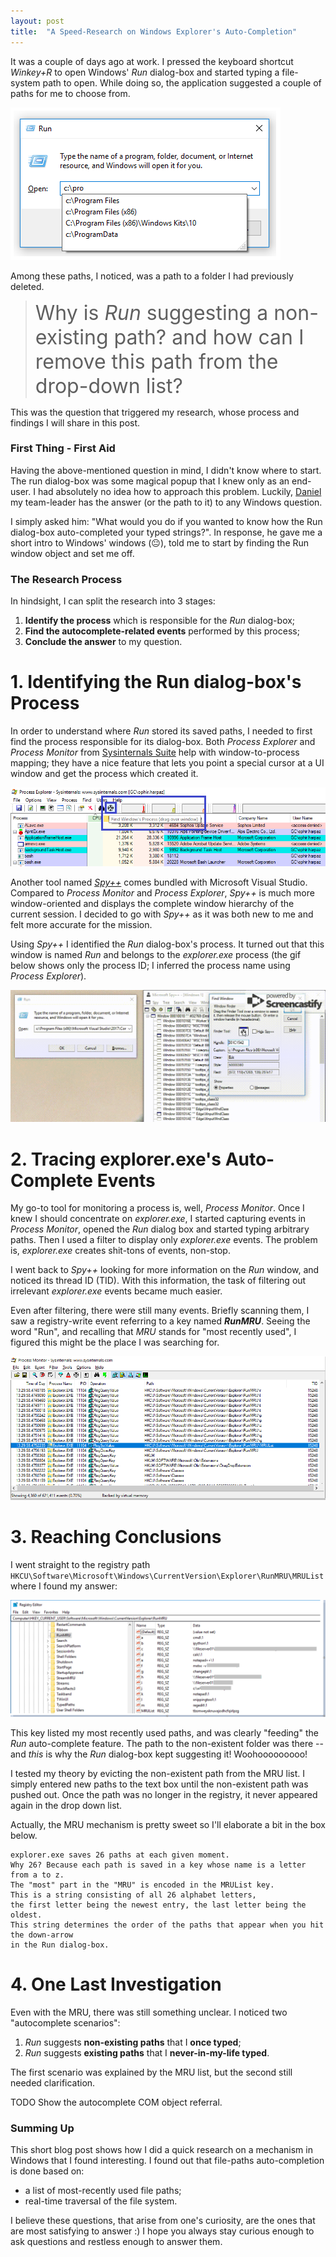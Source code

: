 ```yaml
---
layout: post
title:  "A Speed-Research on Windows Explorer's Auto-Completion"
---
```


It was a couple of days ago at work. I pressed the keyboard shortcut _Winkey+R_ to open Windows' _Run_ dialog-box and 
started typing a file-system path to open. While doing so, the application suggested a couple of paths for me to choose 
from. 

![Windows Run dialog-box auto-completing text](/images/2019_08_09_run_dialog_box.png "Windows Run dialog-box auto-completing text")

Among these paths, I noticed, was a path to a folder I had previously deleted.

> <span style="font-size:32px;">Why is _Run_ suggesting a non-existing path? and how can I remove this path from the drop-down list?</span>

This was the question that triggered my research, whose process and findings I will share in this post.

### First Thing - First Aid
Having the above-mentioned question in mind, I didn't know where to start. 
The run dialog-box was some magical popup that I knew only as an end-user. I had absolutely no idea how to approach this problem.
Luckily, [Daniel](https://twitter.com/ace__pace) my team-leader has the answer (or the path to it) to any Windows question.

I simply asked him: "What would you do if you wanted to know how the Run dialog-box auto-completed your typed strings?". 
In response, he gave me a short intro to Windows' windows (:neutral_face:), told me to start by finding the Run window 
object and set me off.

### The Research Process
In hindsight, I can split the research into 3 stages:
1. **Identify the process** which is responsible for the _Run_ dialog-box;
2. **Find the autocomplete-related events** performed by this process;
3. **Conclude the answer** to my question.

# 1. Identifying the Run dialog-box's Process 
In order to understand where _Run_ stored its saved paths, I needed to first find the process responsible for its dialog-box. 
Both _Process Explorer_ and _Process Monitor_ from [Sysinternals Suite](https://docs.microsoft.com/en-us/sysinternals/downloads/sysinternals-suite) 
help with window-to-process mapping; they have a nice feature that lets you point a special cursor at a UI window 
and get the process which created it.

![Process Explorer enables to locate a window's process by hovering over it with a designated cursor](/images/procexp_cursor.png "Process Explorer Find Window's Process")

Another tool named [_Spy++_](https://docs.microsoft.com/en-us/visualstudio/debugger/introducing-spy-increment?view=vs-2019) 
comes bundled with Microsoft Visual Studio. Compared to _Process Monitor_ and _Process Explorer_, _Spy++_ is much more 
window-oriented and displays the complete window hierarchy of the current session. 
I decided to go with _Spy++_ as it was both new to me and felt more accurate for the mission.

Using _Spy++_ I identified the _Run_ dialog-box's process. It turned out that this window is named _Run_ and belongs to 
the _explorer.exe_ process (the gif below shows only the process ID; I inferred the process name using _Process Explorer_).

![Spy++ enables mapping between windows and their processes](/images/spy_process.gif "Spy++ enables mapping between windows and their processes")

# 2. Tracing explorer.exe's Auto-Complete Events
My go-to tool for monitoring a process is, well, _Process Monitor_. 
Once I knew I should concentrate on _explorer.exe_, I started capturing events in _Process Monitor_, opened the _Run_ 
dialog box and started typing arbitrary paths. Then I used a filter to display only _explorer.exe_ events.
The problem is, _explorer.exe_ creates shit-tons of events, non-stop. 

I went back to _Spy++_ looking for more information on the _Run_ window, and noticed its thread ID (TID). 
With this information, the task of filtering out irrelevant _explorer.exe_ events became much easier.

Even after filtering, there were still many events. Briefly scanning them, I saw a registry-write event referring to a 
key named _**RunMRU**_. Seeing the word "Run", and recalling that _MRU_ stands for "most recently used", I figured this 
might be the place I was searching for.

![Process Monitor shows registry-write events, accessing a key named RunMRU](/images/mru_in_procmon.png "Registry Writes to MRU Keys")


# 3. Reaching Conclusions
I went straight to the registry path `HKCU\Software\Microsoft\Windows\CurrentVersion\Explorer\RunMRU\MRUList` where I 
found my answer:

![Windows Registry contains the most-recently used paths typed in the Run dialog-box](/images/registry.png "MRU Paths in the Registry")


This key listed my most recently used paths, and was clearly "feeding" the _Run_ auto-complete feature.
The path to the non-existent folder was there -- and _this_ is why the _Run_ dialog-box kept suggesting it!
Woohooooooooo!

I tested my theory by evicting the non-existent path from the MRU list. I simply entered new paths to the text box until
the non-existent path was pushed out. Once the path was no longer in the registry, it never appeared again in the 
drop down list.


Actually, the MRU mechanism is pretty sweet so I'll elaborate a bit in the box below.
```
explorer.exe saves 26 paths at each given moment. 
Why 26? Because each path is saved in a key whose name is a letter from a to z. 
The "most" part in the "MRU" is encoded in the MRUList key. 
This is a string consisting of all 26 alphabet letters, 
the first letter being the newest entry, the last letter being the oldest. 
This string determines the order of the paths that appear when you hit the down-arrow 
in the Run dialog-box. 
```

# 4. One Last Investigation
Even with the MRU, there was still something unclear. I noticed two "autocomplete scenarios":
1. _Run_ suggests **non-existing paths** that I **once typed**;
2. _Run_ suggests **existing paths** that I **never-in-my-life typed**.

The first scenario was explained by the MRU list, but the second still needed clarification.

TODO Show the autocomplete COM object referral.

### Summing Up
This short blog post shows how I did a quick research on a mechanism in Windows that I found interesting. 
I found out that file-paths auto-completion is done based on:
- a list of most-recently used file paths;
- real-time traversal of the file system.

I believe these questions, that arise from one's curiosity, are the ones that are most satisfying to answer :)
I hope you always stay curious enough to ask questions and restless enough to answer them. 